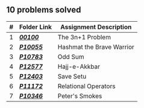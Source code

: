 ## 10 problems solved

|   #   | Folder Link | Assignment Description |
| :---: | ----------- | ---------------------- |
|1|***<a href= "https://github.com/spathak0919/4883-Programming-Techniques/tree/main/Assignments/Easy%20Breezy/00100">00100<a/>***|The 3n+1 Problem |
|   2|***<a href= "https://github.com/spathak0919/4883-Programming-Techniques/tree/main/Assignments/P10055">P10055<a/>***|Hashmat the Brave Warrior|
|   3|***<a href= "https://github.com/spathak0919/4883-Programming-Techniques/tree/main/Assignments/Easy%20Breezy/10783">P10783<a/>***|Odd Sum|
|   4|***<a href= "https://github.com/spathak0919/4883-Programming-Techniques/tree/main/Assignments/Easy%20Breezy/12577">P12577<a/>***|Hajj-e-Akkbar|
  |   5|***<a href= "https://github.com/spathak0919/4883-Programming-Techniques/tree/main/Assignments/Easy%20Breezy/12403">P12403<a/>***|Save Setu|
  |6|***<a href= "https://github.com/spathak0919/4883-Programming-Techniques/tree/main/Assignments/Easy%20Breezy/11172">P11172<a/>***|Relational Operators |
  |7|***<a href= "https://github.com/spathak0919/4883-Programming-Techniques/tree/main/Assignments/Easy%20Breezy/10346">P10346<a/>***|Peter's Smokes|
